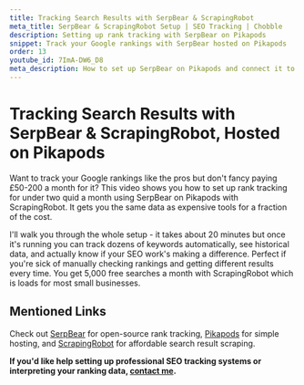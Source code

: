 ```yaml
---
title: Tracking Search Results with SerpBear & ScrapingRobot
meta_title: SerpBear & ScrapingRobot Setup | SEO Tracking | Chobble
description: Setting up rank tracking with SerpBear on Pikapods
snippet: Track your Google rankings with SerpBear hosted on Pikapods
order: 13
youtube_id: 7ImA-DW6_D8
meta_description: How to set up SerpBear on Pikapods and connect it to ScrapingRobot to track your site's rankings on Google search results
---
```


# Tracking Search Results with SerpBear & ScrapingRobot, Hosted on Pikapods

Want to track your Google rankings like the pros but don't fancy paying £50-200 a month for it? This video shows you how to set up rank tracking for under two quid a month using SerpBear on Pikapods with ScrapingRobot. It gets you the same data as expensive tools for a fraction of the cost.

I'll walk you through the whole setup - it takes about 20 minutes but once it's running you can track dozens of keywords automatically, see historical data, and actually know if your SEO work's making a difference. Perfect if you're sick of manually checking rankings and getting different results every time. You get 5,000 free searches a month with ScrapingRobot which is loads for most small businesses.

## Mentioned Links

Check out [SerpBear](https://github.com/towfiqi/serpbear) for open-source rank tracking, [Pikapods](https://www.pikapods.com/) for simple hosting, and [ScrapingRobot](https://scrapingrobot.com/) for affordable search result scraping.

**If you'd like help setting up professional SEO tracking systems or interpreting your ranking data, [contact me](/contact/).**